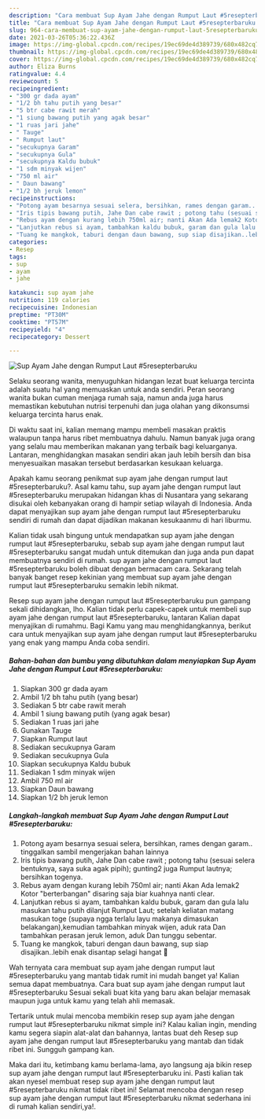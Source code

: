 ```yaml
---
description: "Cara membuat Sup Ayam Jahe dengan Rumput Laut #5resepterbaruku yang nikmat dan Mudah Dibuat"
title: "Cara membuat Sup Ayam Jahe dengan Rumput Laut #5resepterbaruku yang nikmat dan Mudah Dibuat"
slug: 964-cara-membuat-sup-ayam-jahe-dengan-rumput-laut-5resepterbaruku-yang-nikmat-dan-mudah-dibuat
date: 2021-03-26T05:36:22.436Z
image: https://img-global.cpcdn.com/recipes/19ec69de4d389739/680x482cq70/sup-ayam-jahe-dengan-rumput-laut-5resepterbaruku-foto-resep-utama.jpg
thumbnail: https://img-global.cpcdn.com/recipes/19ec69de4d389739/680x482cq70/sup-ayam-jahe-dengan-rumput-laut-5resepterbaruku-foto-resep-utama.jpg
cover: https://img-global.cpcdn.com/recipes/19ec69de4d389739/680x482cq70/sup-ayam-jahe-dengan-rumput-laut-5resepterbaruku-foto-resep-utama.jpg
author: Eliza Burns
ratingvalue: 4.4
reviewcount: 5
recipeingredient:
- "300 gr dada ayam"
- "1/2 bh tahu putih yang besar"
- "5 btr cabe rawit merah"
- "1 siung bawang putih yang agak besar"
- "1 ruas jari jahe"
- " Tauge"
- " Rumput laut"
- "secukupnya Garam"
- "secukupnya Gula"
- "secukupnya Kaldu bubuk"
- "1 sdm minyak wijen"
- "750 ml air"
- " Daun bawang"
- "1/2 bh jeruk lemon"
recipeinstructions:
- "Potong ayam besarnya sesuai selera, bersihkan, rames dengan garam.. tinggalkan sambil mengerjakan bahan lainnya"
- "Iris tipis bawang putih, Jahe Dan cabe rawit ; potong tahu (sesuai selera bentuknya, saya suka agak pipih); gunting2 juga Rumput lautnya; bersihkan togenya."
- "Rebus ayam dengan kurang lebih 750ml air; nanti Akan Ada lemak2 Kotor &#34;berterbangan&#34; disaring saja biar kuahnya nanti clear."
- "Lanjutkan rebus si ayam, tambahkan kaldu bubuk, garam dan gula lalu masukan tahu putih dilanjut Rumput Laut; setelah keliatan matang masukan toge (supaya ngga terlalu layu makanya dimasukan belakangan),kemudian tambahkan minyak wijen, aduk rata Dan tambahkan perasan jeruk lemon, aduk Dan tunggu sebentar."
- "Tuang ke mangkok, taburi dengan daun bawang, sup siap disajikan..lebih enak disantap selagi hangat 🙂"
categories:
- Resep
tags:
- sup
- ayam
- jahe

katakunci: sup ayam jahe 
nutrition: 119 calories
recipecuisine: Indonesian
preptime: "PT30M"
cooktime: "PT57M"
recipeyield: "4"
recipecategory: Dessert

---
```



![Sup Ayam Jahe dengan Rumput Laut #5resepterbaruku](https://img-global.cpcdn.com/recipes/19ec69de4d389739/680x482cq70/sup-ayam-jahe-dengan-rumput-laut-5resepterbaruku-foto-resep-utama.jpg)

Selaku seorang wanita, menyuguhkan hidangan lezat buat keluarga tercinta adalah suatu hal yang memuaskan untuk anda sendiri. Peran seorang  wanita bukan cuman menjaga rumah saja, namun anda juga harus memastikan kebutuhan nutrisi terpenuhi dan juga olahan yang dikonsumsi keluarga tercinta harus enak.

Di waktu  saat ini, kalian memang mampu membeli masakan praktis walaupun tanpa harus ribet membuatnya dahulu. Namun banyak juga orang yang selalu mau memberikan makanan yang terbaik bagi keluarganya. Lantaran, menghidangkan masakan sendiri akan jauh lebih bersih dan bisa menyesuaikan masakan tersebut berdasarkan kesukaan keluarga. 



Apakah kamu seorang penikmat sup ayam jahe dengan rumput laut #5resepterbaruku?. Asal kamu tahu, sup ayam jahe dengan rumput laut #5resepterbaruku merupakan hidangan khas di Nusantara yang sekarang disukai oleh kebanyakan orang di hampir setiap wilayah di Indonesia. Anda dapat menyajikan sup ayam jahe dengan rumput laut #5resepterbaruku sendiri di rumah dan dapat dijadikan makanan kesukaanmu di hari liburmu.

Kalian tidak usah bingung untuk mendapatkan sup ayam jahe dengan rumput laut #5resepterbaruku, sebab sup ayam jahe dengan rumput laut #5resepterbaruku sangat mudah untuk ditemukan dan juga anda pun dapat membuatnya sendiri di rumah. sup ayam jahe dengan rumput laut #5resepterbaruku boleh dibuat dengan bermacam cara. Sekarang telah banyak banget resep kekinian yang membuat sup ayam jahe dengan rumput laut #5resepterbaruku semakin lebih nikmat.

Resep sup ayam jahe dengan rumput laut #5resepterbaruku pun gampang sekali dihidangkan, lho. Kalian tidak perlu capek-capek untuk membeli sup ayam jahe dengan rumput laut #5resepterbaruku, lantaran Kalian dapat menyajikan di rumahmu. Bagi Kamu yang mau menghidangkannya, berikut cara untuk menyajikan sup ayam jahe dengan rumput laut #5resepterbaruku yang enak yang mampu Anda coba sendiri.

<!--inarticleads1-->

##### Bahan-bahan dan bumbu yang dibutuhkan dalam menyiapkan Sup Ayam Jahe dengan Rumput Laut #5resepterbaruku:

1. Siapkan 300 gr dada ayam
1. Ambil 1/2 bh tahu putih (yang besar)
1. Sediakan 5 btr cabe rawit merah
1. Ambil 1 siung bawang putih (yang agak besar)
1. Sediakan 1 ruas jari jahe
1. Gunakan  Tauge
1. Siapkan  Rumput laut
1. Sediakan secukupnya Garam
1. Sediakan secukupnya Gula
1. Siapkan secukupnya Kaldu bubuk
1. Sediakan 1 sdm minyak wijen
1. Ambil 750 ml air
1. Siapkan  Daun bawang
1. Siapkan 1/2 bh jeruk lemon




<!--inarticleads2-->

##### Langkah-langkah membuat Sup Ayam Jahe dengan Rumput Laut #5resepterbaruku:

1. Potong ayam besarnya sesuai selera, bersihkan, rames dengan garam.. tinggalkan sambil mengerjakan bahan lainnya
1. Iris tipis bawang putih, Jahe Dan cabe rawit ; potong tahu (sesuai selera bentuknya, saya suka agak pipih); gunting2 juga Rumput lautnya; bersihkan togenya.
1. Rebus ayam dengan kurang lebih 750ml air; nanti Akan Ada lemak2 Kotor &#34;berterbangan&#34; disaring saja biar kuahnya nanti clear.
1. Lanjutkan rebus si ayam, tambahkan kaldu bubuk, garam dan gula lalu masukan tahu putih dilanjut Rumput Laut; setelah keliatan matang masukan toge (supaya ngga terlalu layu makanya dimasukan belakangan),kemudian tambahkan minyak wijen, aduk rata Dan tambahkan perasan jeruk lemon, aduk Dan tunggu sebentar.
1. Tuang ke mangkok, taburi dengan daun bawang, sup siap disajikan..lebih enak disantap selagi hangat 🙂




Wah ternyata cara membuat sup ayam jahe dengan rumput laut #5resepterbaruku yang mantab tidak rumit ini mudah banget ya! Kalian semua dapat membuatnya. Cara buat sup ayam jahe dengan rumput laut #5resepterbaruku Sesuai sekali buat kita yang baru akan belajar memasak maupun juga untuk kamu yang telah ahli memasak.

Tertarik untuk mulai mencoba membikin resep sup ayam jahe dengan rumput laut #5resepterbaruku nikmat simple ini? Kalau kalian ingin, mending kamu segera siapin alat-alat dan bahannya, lantas buat deh Resep sup ayam jahe dengan rumput laut #5resepterbaruku yang mantab dan tidak ribet ini. Sungguh gampang kan. 

Maka dari itu, ketimbang kamu berlama-lama, ayo langsung aja bikin resep sup ayam jahe dengan rumput laut #5resepterbaruku ini. Pasti kalian tak akan nyesel membuat resep sup ayam jahe dengan rumput laut #5resepterbaruku nikmat tidak ribet ini! Selamat mencoba dengan resep sup ayam jahe dengan rumput laut #5resepterbaruku nikmat sederhana ini di rumah kalian sendiri,ya!.

